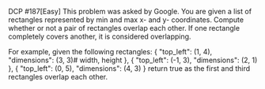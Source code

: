 DCP \#187[Easy]
This problem was asked by Google.
You are given a list of rectangles represented by min and max x- and y- coordinates.
Compute whether or not a pair of rectangles overlap each other.
If one rectangle completely covers another, it is considered overlapping.

For example, given the following rectangles:
{
  "top_left": (1, 4),
  "dimensions": (3, 3)\# width, height
},
{
  "top_left": (-1, 3),
  "dimensions": (2, 1)
},
{
  "top_left": (0, 5),
  "dimensions": (4, 3)
}
return true as the first and third rectangles overlap each other.
